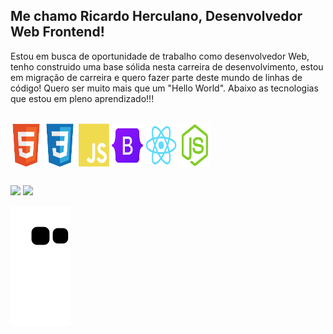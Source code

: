 ## Me chamo Ricardo Herculano, Desenvolvedor Web Frontend!
Estou em busca de oportunidade de trabalho como desenvolvedor Web, tenho construido uma base sólida nesta carreira de desenvolvimento, estou em migração de carreira e quero fazer parte deste mundo de linhas de código! Quero ser muito mais que um "Hello World". Abaixo as tecnologias que estou em pleno aprendizado!!!
</div>
<div style="display: inline_block"><br>
  <img align="center" alt="HTML" height="70" width="50" src="https://raw.githubusercontent.com/devicons/devicon/master/icons/html5/html5-original.svg">
  <img align="center" alt="CSS" height="70" width="50" src="https://raw.githubusercontent.com/devicons/devicon/master/icons/css3/css3-original.svg">
  <img align="center" alt="Js" height="70" width="50" src="https://raw.githubusercontent.com/devicons/devicon/master/icons/javascript/javascript-plain.svg">
  <img align="center" alt="bot" height="70" width="50" src="https://github.com/devicons/devicon/blob/master/icons/bootstrap/bootstrap-original.svg">
  <img align="center" alt="React" height="70" width="50" src="https://raw.githubusercontent.com/devicons/devicon/master/icons/react/react-original.svg">
  <img align="center" alt="nodejs" height="70" width="50" src="https://github.com/devicons/devicon/blob/master/icons/nodejs/nodejs-original.svg">
  
</div>
  
  ##
 
<div> 
  <a href = "mailto:rick.herculano@gmail.com"><img src="https://img.shields.io/badge/-Gmail-%23333?style=for-the-badge&logo=gmail&logoColor=white" target="_blank"></a>
  <a href="https://www.linkedin.com/in/ricardo-herculano/" target="_blank"><img src="https://img.shields.io/badge/-LinkedIn-%230077B5?style=for-the-badge&logo=linkedin&logoColor=white" target="_blank"></a> 
 
  ![Snake animation](https://github.com/rafaballerini/rafaballerini/blob/output/github-contribution-grid-snake.svg)
 
</div>


